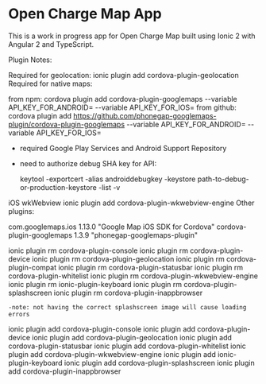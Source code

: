 Open Charge Map App
======

This is a work in progress app for Open Charge Map built using Ionic 2 with Angular 2 and TypeScript.

Plugin Notes:

Required for geolocation: ionic plugin add cordova-plugin-geolocation
Required for native maps: 

from npm: cordova plugin add cordova-plugin-googlemaps --variable API_KEY_FOR_ANDROID= --variable API_KEY_FOR_IOS=
from github: cordova plugin add https://github.com/phonegap-googlemaps-plugin/cordova-plugin-googlemaps --variable API_KEY_FOR_ANDROID= --variable API_KEY_FOR_IOS=

- required Google Play Services and Android Support Repository
- need to authorize debug SHA key for API: 
        
    keytool -exportcert -alias androiddebugkey -keystore path-to-debug-or-production-keystore -list -v
    
iOS wkWebview
    ionic plugin add cordova-plugin-wkwebview-engine
    <allow-navigation href="gap:*" />
Other plugins:



com.googlemaps.ios 1.13.0 "Google Map iOS SDK for Cordova"
cordova-plugin-googlemaps 1.3.9 "phonegap-googlemaps-plugin"


ionic plugin rm cordova-plugin-console
ionic plugin rm cordova-plugin-device
ionic plugin rm cordova-plugin-geolocation
ionic plugin rm cordova-plugin-compat
ionic plugin rm cordova-plugin-statusbar
ionic plugin rm cordova-plugin-whitelist
ionic plugin rm cordova-plugin-wkwebview-engine
ionic plugin rm ionic-plugin-keyboard
ionic plugin rm cordova-plugin-splashscreen
ionic plugin rm cordova-plugin-inappbrowser

    -note: not having the correct splashscreen image will cause loading errors

ionic plugin add cordova-plugin-console
ionic plugin add cordova-plugin-device
ionic plugin add cordova-plugin-geolocation
ionic plugin add cordova-plugin-statusbar
ionic plugin add cordova-plugin-whitelist
ionic plugin add cordova-plugin-wkwebview-engine
ionic plugin add ionic-plugin-keyboard
ionic plugin add cordova-plugin-splashscreen
ionic plugin add cordova-plugin-inappbrowser